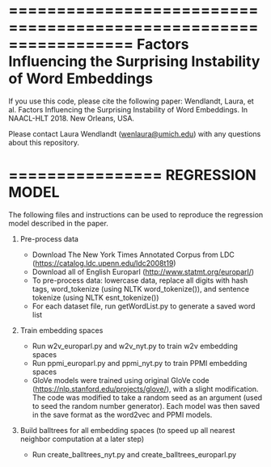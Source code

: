 
=================================================================
Factors Influencing the Surprising Instability of Word Embeddings
=================================================================

If you use this code, please cite the following paper:
Wendlandt, Laura, et al. Factors Influencing the Surprising Instability of Word Embeddings. In NAACL-HLT 2018. New Orleans, USA.

Please contact Laura Wendlandt (wenlaura@umich.edu) with any questions about this repository.

================
REGRESSION MODEL
================
The following files and instructions can be used to reproduce the regression model described in the paper.

1. Pre-process data
	- Download The New York Times Annotated Corpus from LDC (https://catalog.ldc.upenn.edu/ldc2008t19)
	- Download all of English Europarl (http://www.statmt.org/europarl/)
	- To pre-process data: lowercase data, replace all digits with hash tags, word_tokenize (using NLTK word_tokenize()), and sentence tokenize (using NLTK esnt_tokenize()) 
	- For each dataset file, run getWordList.py to generate a saved word list

2. Train embedding spaces
	- Run w2v_europarl.py and w2v_nyt.py to train w2v embedding spaces
	- Run ppmi_europarl.py and ppmi_nyt.py to train PPMI embedding spaces
	- GloVe models were trained using original GloVe code (https://nlp.stanford.edu/projects/glove/), with a slight modification. The code was modified to take a random seed as an argument (used to seed the random number generator). Each model was then saved in the save format as the word2vec and PPMI models.

3. Build balltrees for all embedding spaces (to speed up all nearest neighbor computation at a later step)
	- Run create_balltrees_nyt.py and create_balltrees_europarl.py

